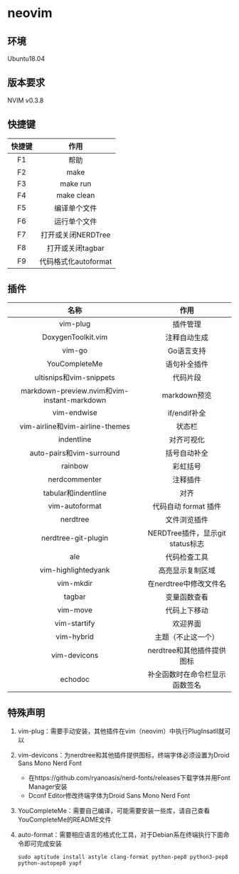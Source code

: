 # neovim

## 环境

Ubuntu18.04

## 版本要求

NVIM v0.3.8

## 快捷键

| 快捷键 |         作用         |
| :----: | :------------------: |
|  F1  |         帮助         |
|  F2  |         make         |
|  F3  |       make run       |
|  F4  |      make clean      |
|  F5 |     编译单个文件     |
|  F6  |     运行单个文件     |
|  F7  |  打开或关闭NERDTree  |
|  F8  |   打开或关闭tagbar   |
|  F9  | 代码格式化autoformat |

## 插件

|                    名称                     |               作用               |
| :-----------------------------------------: | :------------------------------: |
|                  vim-plug                   |             插件管理             |
|             DoxygenToolkit.vim              |           注释自动生成           |
|                   vim-go                    |            Go语言支持            |
|                YouCompleteMe                |           语句补全插件           |
|           ultisnips和vim-snippets           |             代码片段             |
| markdown-preview.nvim和vim-instant-markdown |           markdown预览           |
|                 vim-endwise                 |           if/endif补全           |
|       vim-airline和vim-airline-themes       |              状态栏              |
|                 indentline                  |            对齐可视化            |
|          auto-pairs和vim-surround           |           括号自动补全           |
|                   rainbow                   |             彩虹括号             |
|                nerdcommenter                |             注释插件             |
|             tabular和indentline             |               对齐               |
|               vim-autoformat                |       代码自动 format 插件       |
|                  nerdtree                   |           文件浏览插件           |
|             nerdtree-git-plugin             | NERDTree插件，显示git status标志 |
|                     ale                     |           代码检查工具           |
|             vim-highlightedyank             |         高亮显示复制区域         |
|                  vim-mkdir                  |      在nerdtree中修改文件名      |
|                   tagbar                    |           变量函数查看           |
|                  vim-move                   |           代码上下移动           |
|                vim-startify                 |             欢迎界面             |
|                 vim-hybrid                  |        主题（不止这一个）        |
|                vim-devicons                 |    nerdtree和其他插件提供图标    |
|                   echodoc                   |  补全函数时在命令栏显示函数签名  |

## 特殊声明

1. vim-plug：需要手动安装，其他插件在vim（neovim）中执行PlugInsatll就可以
2. vim-devicons：为nerdtree和其他插件提供图标，终端字体必须设置为Droid Sans Mono Nerd Font
   + 在https://github.com/ryanoasis/nerd-fonts/releases下载字体并用Font Manager安装
   + Dconf Editor修改终端字体为Droid Sans Mono Nerd Font

2. YouCompleteMe：需要自己编译，可能需要安装一些库，请自己查看YouCompleteMe的README文件

3. auto-format：需要相应语言的格式化工具，对于Debian系在终端执行下面命令即可完成安装

   ```shell
   sudo aptitude install astyle clang-format python-pep8 python3-pep8 python-autopep8 yapf
   ```
